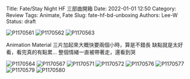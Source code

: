 Title: Fate/Stay Night HF 三部曲開箱
Date: 2022-01-01 12:50
Category: Review
Tags: Animate, Fate
Slug: fate-hf-bd-unboxing
Authors: Lee-W
Status: draft

![P1170561](/images/post-images/2022-fate-hf-bd-unboxing/P1170561.jpeg)
![P1170562](/images/post-images/2022-fate-hf-bd-unboxing/P1170562.jpeg)
![P1170563](/images/post-images/2022-fate-hf-bd-unboxing/P1170563.jpeg)

Animation Material
三片加起來大概快要兩個小時，算是不錯長
缺點就是太好看，看完真的有點累...
整個情緒一直被帶著走，還看到哭

![P1170564](/images/post-images/2022-fate-hf-bd-unboxing/P1170564.jpeg)
![P1170567](/images/post-images/2022-fate-hf-bd-unboxing/P1170567.jpeg)
![P1170571](/images/post-images/2022-fate-hf-bd-unboxing/P1170571.jpeg)
![P1170572](/images/post-images/2022-fate-hf-bd-unboxing/P1170572.jpeg)
![P1170576](/images/post-images/2022-fate-hf-bd-unboxing/P1170576.jpeg)
![P1170577](/images/post-images/2022-fate-hf-bd-unboxing/P1170577.jpeg)
![P1170579](/images/post-images/2022-fate-hf-bd-unboxing/P1170579.jpeg)
![P1170580](/images/post-images/2022-fate-hf-bd-unboxing/P1170580.jpeg)
